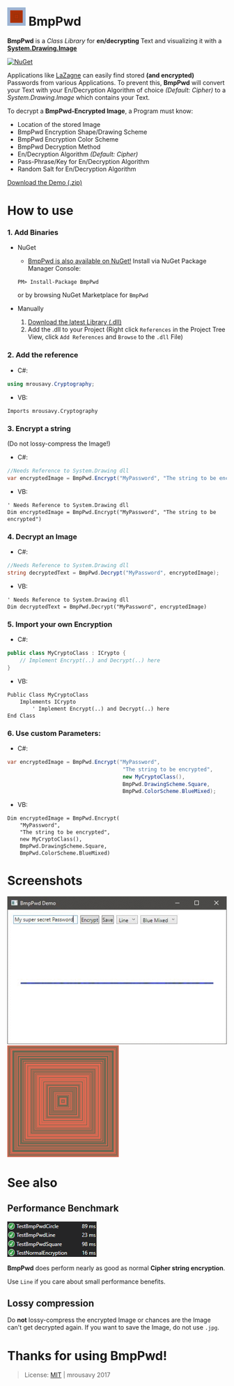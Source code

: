 # <img src="https://github.com/mrousavy/BmpPwd/blob/master/Images/Logo.png?raw=true" width="42"> BmpPwd
**BmpPwd** is a _Class Library_ for **en/decrypting** Text and visualizing it with a **[System.Drawing.Image](https://msdn.microsoft.com/en-us/library/system.drawing.image(v=vs.110).aspx)**

[![NuGet](https://img.shields.io/nuget/dt/BmpPwd.svg)](https://www.nuget.org/packages/BmpPwd/)

Applications like [LaZagne](https://github.com/AlessandroZ/LaZagne) can easily find stored **(and encrypted)** Passwords from various Applications. To prevent this, **BmpPwd** will convert your Text with your En/Decryption Algorithm of choice _(Default: Cipher)_ to a _System.Drawing.Image_ which contains your Text.

To decrypt a **BmpPwd-Encrypted Image**, a Program must know:
   * Location of the stored Image
   * BmpPwd Encryption Shape/Drawing Scheme
   * BmpPwd Encryption Color Scheme
   * BmpPwd Decryption Method
   * En/Decryption Algorithm _(Default: Cipher)_
   * Pass-Phrase/Key for En/Decryption Algorithm
   * Random Salt for En/Decryption Algorithm

[Download the Demo (.zip)](https://github.com/mrousavy/BmpPwd/releases/download/1.0.0.5/BmpPwdTest.zip)

# How to use

### 1. Add Binaries
   + NuGet
      * [BmpPwd is also available on NuGet!](https://www.nuget.org/packages/BmpPwd)   Install via NuGet Package Manager Console:
      ```nuget
      PM> Install-Package BmpPwd
      ```
      or by browsing NuGet Marketplace for `BmpPwd`

   + Manually
      1. [Download the latest Library (.dll)](https://github.com/mrousavy/BmpPwd/releases/download/1.0.0.5/BmpPwd.dll)
      2. Add the .dll to your Project   (Right click `References` in the Project Tree View, click `Add References` and `Browse` to the `.dll` File)

### 2. Add the reference
   * C#:
   ```C#
   using mrousavy.Cryptography;
   ```

   * VB:
   ```VB
   Imports mrousavy.Cryptography
   ```

### 3. Encrypt a string
(Do not lossy-compress the Image!)
   * C#:
   ```C#
   //Needs Reference to System.Drawing dll
   var encryptedImage = BmpPwd.Encrypt("MyPassword", "The string to be encrypted");
   ```

   * VB:
   ```VB
   ' Needs Reference to System.Drawing dll
   Dim encryptedImage = BmpPwd.Encrypt("MyPassword", "The string to be encrypted")
   ```

### 4. Decrypt an Image
   * C#:
   ```C#
   //Needs Reference to System.Drawing dll
   string decryptedText = BmpPwd.Decrypt("MyPassword", encryptedImage);
   ```

   * VB:
   ```VB
   ' Needs Reference to System.Drawing dll
   Dim decryptedText = BmpPwd.Decrypt("MyPassword", encryptedImage)
   ```

### 5. Import your own Encryption
   * C#:
   ```C#
   public class MyCryptoClass : ICrypto {
       // Implement Encrypt(..) and Decrypt(..) here
   }
   ```

   * VB:
   ```VB
   Public Class MyCryptoClass
       Implements ICrypto
           ' Implement Encrypt(..) and Decrypt(..) here
   End Class
   ```

### 6. Use custom Parameters:
   * C#:
   ```C#
   var encryptedImage = BmpPwd.Encrypt("MyPassword",
                                        "The string to be encrypted",
                                        new MyCryptoClass(),
                                        BmpPwd.DrawingScheme.Square,
                                        BmpPwd.ColorScheme.BlueMixed);
   ```

   * VB:
   ```VB
   Dim encryptedImage = BmpPwd.Encrypt(
       "MyPassword",
       "The string to be encrypted",
       new MyCryptoClass(),
       BmpPwd.DrawingScheme.Square,
       BmpPwd.ColorScheme.BlueMixed)
   ```

# Screenshots
<img src="https://github.com/mrousavy/BmpPwd/blob/master/Images/Screenshots.gif?raw=true" alt="Screenshots in a gif">


<img src="https://github.com/mrousavy/BmpPwd/blob/master/Images/password.png?raw=true" alt="The Password 'password' in Rainbow/Square">

# See also
## Performance Benchmark
<img src="https://github.com/mrousavy/BmpPwd/blob/master/Images/Benchmark.png?raw=true" alt="Benchmark (BmpPwd: 23ms | Normal Text: 16ms)">

**BmpPwd** does perform nearly as good as normal **Cipher string encryption**.

Use `Line` if you care about small performance benefits.

## Lossy compression
Do **not** lossy-compress the encrypted Image or chances are the Image can't get decrypted again. If you want to save the Image, do not use `.jpg`.


# Thanks for using BmpPwd!
> License: [MIT](https://github.com/mrousavy/BmpPwd/blob/master/LICENSE) | mrousavy 2017
